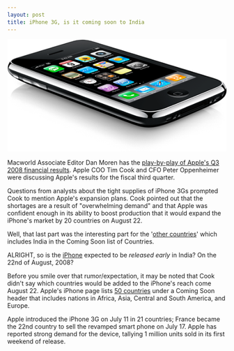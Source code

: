 ```yaml
---
layout: post
title: iPhone 3G, is it coming soon to India
---
```


![Apple iPhone 3G)](/static/2008/iphone-3g.png)

Macworld Associate Editor Dan Moren has the <a href="http://www.macworld.com/article/134594/2008/07/liveupdate.html">play-by-play of Apple's Q3 2008 financial results</a>. Apple COO Tim Cook and CFO Peter Oppenheimer were discussing Apple's results for the fiscal third quarter.

Questions from analysts about the tight supplies of iPhone 3Gs prompted Cook to mention Apple's expansion plans. Cook pointed out that the shortages are a result of "overwhelming demand" and that Apple was confident enough in its ability to boost production that it would expand the iPhone's market by 20 countries on August 22.

Well, that last part was the interesting part for the '<a href="http://www.apple.com/iphone/countries/">other countries</a>' which includes India in the Coming Soon list of Countries.

ALRIGHT, so is the <a href="http://www.apple.com/iphone/">iPhone</a> expected to be <em>released early</em> in India? On the 22nd of August, 2008?

Before you smile over that rumor/expectation, it may be noted that Cook didn't say which countries would be added to the iPhone's reach come August 22. Apple's iPhone page lists <a href="http://www.apple.com/iphone/countries/">50 countries</a> under a Coming Soon header that includes nations in Africa, Asia, Central and South America, and Europe.

Apple introduced the iPhone 3G on July 11 in 21 countries; France became the 22nd country to sell the revamped smart phone on July 17. Apple has reported strong demand for the device, tallying 1 million units sold in its first weekend of release.